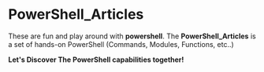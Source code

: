 # PowerShell_Articles

These are fun and play around with **powershell**.
The **PowerShell_Articles** is a set  of hands-on PowerShell (Commands, Modules, Functions, etc..)

**Let's Discover The PowerShell capabilities together!**